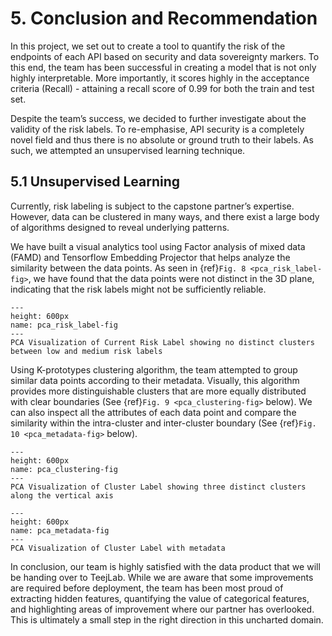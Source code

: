 # 5. Conclusion and Recommendation

In this project, we set out to create a tool to quantify the risk of the endpoints of each API based on security and data sovereignty markers. To this end, the team has been successful in creating a model that is not only highly interpretable. More importantly, it scores highly in the acceptance criteria (Recall) - attaining a recall score of 0.99 for both the train and test set.

Despite the team’s success, we decided to further investigate about the validity of the risk labels. To re-emphasise, API security is a completely novel field and thus there is no absolute or ground truth to their labels. As such, we attempted an unsupervised learning technique.

## 5.1 Unsupervised Learning

Currently, risk labeling is subject to the capstone partner’s expertise. However, data can be clustered in many ways, and there exist a large body of algorithms designed to reveal underlying patterns.

We have built a visual analytics tool using Factor analysis of mixed data (FAMD) and Tensorflow Embedding Projector that helps analyze the similarity between the data points. As seen in {ref}`Fig. 8 <pca_risk_label-fig>`, we have found that the data points were not distinct in the 3D plane, indicating that the risk labels might not be sufficiently reliable.  

```{figure} images/pca_risk_label.jpg
---
height: 600px
name: pca_risk_label-fig
---
PCA Visualization of Current Risk Label showing no distinct clusters between low and medium risk labels
```

Using K-prototypes clustering algorithm, the team attempted to group similar data points according to their metadata. Visually, this algorithm provides more distinguishable clusters that are more equally distributed with clear boundaries (See {ref}`Fig. 9 <pca_clustering-fig>` below). We can also inspect all the attributes of each data point and compare the similarity within the intra-cluster and inter-cluster boundary (See {ref}`Fig. 10 <pca_metadata-fig>` below).

```{figure} images/pca_clustering.jpg
---
height: 600px
name: pca_clustering-fig
---
PCA Visualization of Cluster Label showing three distinct clusters along the vertical axis
```

```{figure} images/pca_metadata.jpg
---
height: 600px
name: pca_metadata-fig
---
PCA Visualization of Cluster Label with metadata
```

In conclusion, our team is highly satisfied with the data product that we will be handing over to TeejLab. While we are aware that some improvements are required before deployment, the team has been most proud of extracting hidden features, quantifying the value of categorical features, and highlighting areas of improvement where our partner has overlooked. This is ultimately a small step in the right direction in this uncharted domain.
